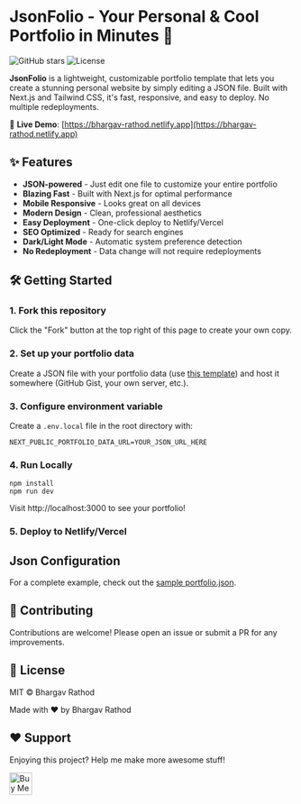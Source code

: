 # JsonFolio - Your Personal & Cool Portfolio in Minutes 🚀

![GitHub stars](https://img.shields.io/github/stars/bhargav-rathod/json-folio?style=social)
![License](https://img.shields.io/badge/license-MIT-blue)

**JsonFolio** is a lightweight, customizable portfolio template that lets you create a stunning personal website by simply editing a JSON file. Built with Next.js and Tailwind CSS, it's fast, responsive, and easy to deploy. No multiple redeployments.

🔗 **Live Demo**: [https://bhargav-rathod.netlify.app](https://bhargav-rathod.netlify.app)

## ✨ Features

- **JSON-powered** - Just edit one file to customize your entire portfolio
- **Blazing Fast** - Built with Next.js for optimal performance
- **Mobile Responsive** - Looks great on all devices
- **Modern Design** - Clean, professional aesthetics
- **Easy Deployment** - One-click deploy to Netlify/Vercel
- **SEO Optimized** - Ready for search engines
- **Dark/Light Mode** - Automatic system preference detection
- **No Redeployment** - Data change will not require redeployments

## 🛠️ Getting Started

### 1. Fork this repository

Click the "Fork" button at the top right of this page to create your own copy.

### 2. Set up your portfolio data

Create a JSON file with your portfolio data (use [this template](https://gist.github.com/YOUR_TEMPLATE_LINK)) and host it somewhere (GitHub Gist, your own server, etc.).

### 3. Configure environment variable

Create a `.env.local` file in the root directory with:

```env
NEXT_PUBLIC_PORTFOLIO_DATA_URL=YOUR_JSON_URL_HERE
```

### 4. Run Locally

```
npm install
npm run dev
```
Visit http://localhost:3000 to see your portfolio!

### 5. Deploy to Netlify/Vercel


## Json Configuration
For a complete example, check out the [sample portfolio.json](https://raw.githubusercontent.com/bhargav-rathod/json-folio/refs/heads/main/archived/data.json).

## 🤝 Contributing
Contributions are welcome! Please open an issue or submit a PR for any improvements.

## 📜 License
MIT © Bhargav Rathod

Made with ❤️ by Bhargav Rathod

## ❤️ Support

Enjoying this project? Help me make more awesome stuff!

<a href="https://www.buymeacoffee.com/yourusername" target="_blank">
  <img src="https://cdn.buymeacoffee.com/buttons/v2/default-yellow.png" alt="Buy Me A Coffee" height="40" >
</a>



